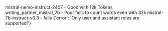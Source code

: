 mistral-nemo-instruct-2407 - Good with 12k Tokens
writing_partner_mistral_7b - Poor fails to count words even with 32k
mistral-7b-instruct-v0.3 - fails {'error': 'Only user and assistant roles are supported!'}